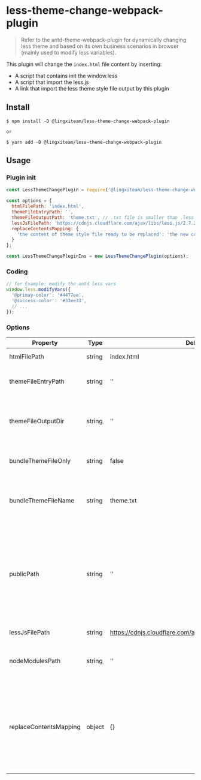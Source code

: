 # less-theme-change-webpack-plugin
> Refer to the antd-theme-webpack-plugin for dynamically changing less theme and based on its own business scenarios in browser (mainly used to modify less variables).

This plugin will change the `index.html` file content by inserting:

 - A script that contains init the window.less
 - A script that import the less.js
 - A link that import the less theme style file output by this plugin

 
## Install
```shell
$ npm install -D @lingxiteam/less-theme-change-webpack-plugin

or

$ yarn add -D @lingxiteam/less-theme-change-webpack-plugin
```

## Usage

### Plugin init
```js
const LessThemeChangePlugin = require('@lingxiteam/less-theme-change-webpack-plugin');

const options = {
  htmlFilePath: 'index.html',
  themeFileEntryPath: '',
  themeFileOutputPath: 'theme.txt', // .txt file is smaller than .less
  lessJsFilePath: 'https://cdnjs.cloudflare.com/ajax/libs/less.js/2.7.2/less.min.js',
  replaceContentsMapping: {
    'the content of theme style file ready to be replaced': 'the new content',
  }
};

const LessThemeChangePluginIns = new LessThemeChangePlugin(options);
```

### Coding
```js
// for Example: modify the antd less vars
window.less.modifyVars({
  '@primay-color': '#4477ee',
  '@success-color': '#33ee33',
  // ...
});
``` 

### Options
| Property | Type | Default | Descript |
| --- | --- | --- | --- |
| htmlFilePath | string | index.html | The project html file path |
| themeFileEntryPath | string | '' | The Entry of less theme style file to be bundled |
| themeFileOutputDir | string | '' | Specify the bundled less theme style file directory for additional output |
| bundleThemeFileOnly | string | false | Only output the bundled less theme style file
| bundleThemeFileName | string | theme.txt | The bundled less theme style file output to dist directory by plugin |
| publicPath | string | '' | The publicPath must be set as the publicPath of the project, and will be reflected in the path of introducing the bundled less theme style file in HTML| 
| lessJsFilePath | string | https://cdnjs.cloudflare.com/ajax/libs/less.js/2.7.2/less.min.js |  less.js cdn or file path |
| nodeModulesPath | string | '' | Specify the path where the module is located (e.g. ~antd) |
| replaceContentsMapping | object | {} | The themeStyleFile content replace mapping { [key]: value } ( key is the replaced content, value is the new content, both are string )|

